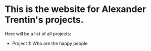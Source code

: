 <h1>This is the website for Alexander Trentin's projects.</h1>

Here will be a list of all projects:
  - Project 1: Who are the happy people